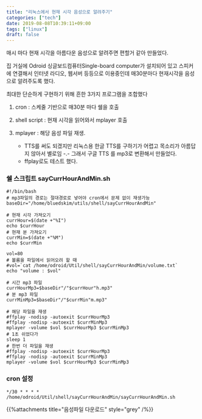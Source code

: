```yaml
---
title: "리눅스에서 현재 시각 음성으로 알려주기"
categories: ["tech"]
date: 2019-08-08T10:39:11+09:00
tags: ["linux"]
draft: false
---
```


매시 마다 현재 시각을 아름다운 음성으로 알려주면 편할거 같아 만들었다. 

집 거실에 Odroid 싱글보드컴퓨터Single-board computer가 설치되어 있고 스피커에 연결해서 인터넷 라디오, 웹서버 등등으로 이용중인데 매30분마다 현재시각을 음성으로 알려주도록 했다.

최대한 단순하게 구현하기 위해 흔한 3가지 프로그램을 조합했다

1. cron : 스케줄 기반으로 매30분 마다 쉘을 호출	
1. shell script : 현재 시각을 읽어와서 mplayer 호출
1. mplayer : 해당 음성 파일 재생. 
	
	* TTS를 써도 되겠지만 리눅스용 한글 TTS를 구하기가 어렵고 목소리가 아름답지 않아서 별로임 -.- 그래서 구글 TTS 를 mp3로 변환해서 만들었다.
	* ffplay로도 테스트 했다.
	
### 쉘 스크립트 sayCurrHourAndMin.sh

	#!/bin/bash
	# mp3파일의 경로는 절대경로로 넣어야 cron에서 문제 없이 재생가능
	baseDir="/home/bluedskim/utils/shell/sayCurrHourAndMin"

	# 현재 시각 가져오기
	currHour=$(date +"%I")
	echo $currHour
	# 현재 분 가져오기
	currMin=$(date +"%M")
	echo $currMin

	vol=80
	# 볼륨을 파일에서 읽어오려 할 때
	#vol=`cat /home/odroid/Util/shell/sayCurrHourAndMin/volume.txt`
	echo "volume : $vol"

	# 시간 mp3 파일 
	currHourMp3=$baseDir"/"$currHour"h.mp3"
	# 분 mp3 파일
	currMinMp3=$baseDir"/"$currMin"m.mp3"

	# 해당 파일을 재생
	#ffplay -nodisp -autoexit $currHourMp3 
	#ffplay -nodisp -autoexit $currMinMp3
	mplayer -volume $vol $currHourMp3 $currMinMp3
	# 1초 쉬었다가
	sleep 1
	# 한번 더 파일을 재생
	#ffplay -nodisp -autoexit $currHourMp3 
	#ffplay -nodisp -autoexit $currMinMp3
	mplayer -volume $vol $currHourMp3 $currMinMp3

### cron 설정

	*/30 * * * * /home/odroid/Util/shell/sayCurrHourAndMin/sayCurrHourAndMin.sh

{{%attachments title="음성파일 다운로드" style="grey" /%}}
